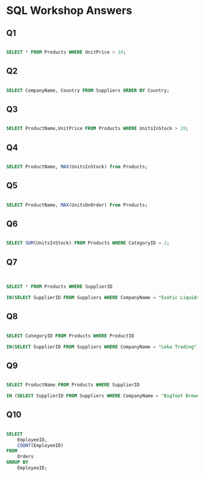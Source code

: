 # SQL Workshop Answers

## Q1

```SQL

SELECT * FROM Products WHERE UnitPrice > 10;


```

## Q2

```SQL

SELECT CompanyName, Country FROM Suppliers ORDER BY Country;


```

## Q3

```SQL

SELECT ProductName,UnitPrice FROM Products WHERE UnitsInStock > 20;


```

## Q4

```SQL

SELECT ProductName, MAX(UnitsInStock) from Products;


```

## Q5

```SQL

SELECT ProductName, MAX(UnitsOnOrder) From Products;


```

## Q6

```SQL

SELECT SUM(UnitsInStock) FROM Products WHERE CategoryID = 2;


```

## Q7

```SQL


SELECT * FROM Products WHERE SupplierID

IN(SELECT SupplierID FROM Suppliers WHERE CompanyName = "Exotic Liquids");


```

## Q8

```SQL

SELECT CategoryID FROM Products WHERE ProductID

IN(SELECT SupplierID FROM Suppliers WHERE CompanyName = "Leka Trading");

```

## Q9

```SQL

SELECT ProductName FROM Products WHERE SupplierID

IN (SELECT SupplierID FROM Suppliers WHERE CompanyName = "Bigfoot Breweries")


```

## Q10

```SQL

SELECT 
    EmployeeID, 
    COUNT(EmployeeID) 
FROM 
    Orders 
GROUP BY 
    EmployeeID;
    

```